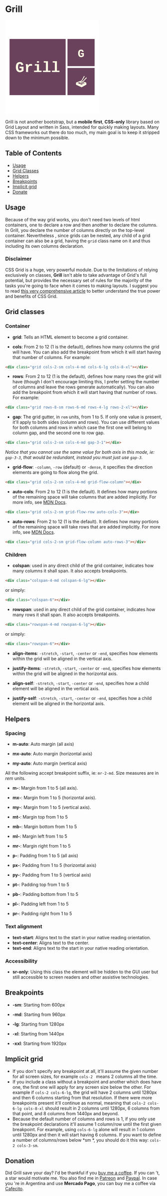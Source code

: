 # Grill

![Grill Logo](logo/logo_transparent-small.png)

Grill is not another bootstrap, but a **mobile first**, **CSS-only** library based on Grid Layout and written in Sass, intended for quickly making layouts.
Many CSS frameworks out there do too much, my main goal is to keep it stripped down to the minimum possible. 

## Table of Contents

- [Usage](#usage)
- [Grid Classes](#grid-classes)
- [Helpers](#helpers)
- [Breakpoints](#breakpoints)
- [Implicit grid](#implicit-grid)
- [Donate](#donation)

## Usage

Because of the way grid works, you don't need two levels of html containers, one to declare a row and then another to
 declare the columns. In Grill, you declare the number of columns directly on the top-level container. Nevertheless
 , since grids can be nested, any child of a grid container can also be a grid, having the `grid` class name on it
  and thus including its own columns declaration. 
  
### Disclaimer

CSS Grid is a huge, very powerful module. Due to the limitations of relying exclusively on classes, **Grill** isn't able
 to take advantage of Grid's full potential, but provides the necessary set of rules for the majority of the
  tasks you're going to face when it comes to making layouts. I suggest you to read [this very
 comprehensive article](https://css-tricks.com/snippets/css/complete-guide-grid/) to better understand the true power
  and benefits of CSS Grid.

## Grid classes

### Container

- **grid**: Tells an HTML element to become a grid container.

- **cols**: From 2 to 12 (1 is the default), defines how many columns the grid will have. You
 can also add the breakpoint from which it will start having that number of columns. For example:

``` html
<div class="grid cols-2-sm cols-4-md cols-6-lg cols-8-xl"></div>
```

- **rows**: From 2 to 12 (1 is the default), defines how many rows the grid will have (though I don't encourage limiting
 this, I prefer setting the number of columns and leave the rows generate automatically). 
 You can also add the breakpoint from which it will start having that number of rows. For example:

``` html
<div class="grid rows-8-sm rows-6-md rows-4-lg rows-2-xl"></div>
```

- **gap**: The grid gutter, in `rem` units, from 1 to 5. If only one value is present, it'll apply to both sides (column
 and rows). You can use different values for both columns and rows in which case the first one will belong to
 column gap, and the second one to row gap. 
 
``` html
<div class="grid cols-2-sm cols-4-md gap-3-1"></div>
```
_Notice that you cannot use the same value for both axis in this mode, ie: `gap-3-3`, that would be redundant, instead
 you must just use `gap-3`._

- **grid-flow**: `-column`, `-row` (default) or `-dense`, it specifies the direction elements are going to flow along
 the grid.

``` html
<div class="grid cols-2-sm cols-4-md grid-flow-column"></div>
```

- **auto-cols**: From 2 to 12 (1 is the default). It defines how many portions of the remaining space will take columns that are added
 implicitly. For more info, see [MDN Docs](https://developer.mozilla.org/en-US/docs/Web/CSS/grid-auto-columns).

``` html
<div class="grid cols-2-sm grid-flow-row auto-cols-3"></div>
```

- **auto-rows**: From 2 to 12 (1 is the default). It defines how many portions of the remaining space will take rows
 that are added implicitly. For more info, see [MDN Docs](https://developer.mozilla.org/en-US/docs/Web/CSS/grid-auto-rows).

``` html
<div class="grid cols-2-sm grid-flow-column auto-rows-3"></div>
```

### Children

- **colspan**: used in any direct child of the grid container, indicates how many columns it shall span. It also accepts
 breakpoints.

``` html
<div class="colspan-4-md colspan-6-lg"></div>
```

or simply:

``` html
<div class="colspan-6"></div>
```

- **rowspan**: used in any direct child of the grid container, indicates how many rows it shall span. It also accepts
 breakpoints.

``` html
<div class="rowspan-4-md rowspan-6-lg"></div>
```

or simply:

``` html
<div class="rowspan-6"></div>
```

- **align-items**: `-stretch`, `-start`, `-center` or `-end`, specifies how elements within the grid will be aligned
 in the vertical axis.

- **justify-items**: `-stretch`, `-start`, `-center` or `-end`, specifies how elements within the grid will be aligned in the horizontal axis.

- **align-self**: `-stretch`, `-start`, `-center` or `-end`, specifies how a child element will be aligned in the
 vertical axis.

- **justify-self**: `-stretch`, `-start`, `-center` or `-end`, specifies how a child element will be aligned in the horizontal axis.

## Helpers

### Spacing

- **m-auto**: Auto margin (all axis)

- **mx-auto**: Auto margin (horizontal axis)

- **my-auto**: Auto margin (vertical axis)

All the following accept breakpoint suffix, ie: `mr-2-md`. Size measures are in *rem* units.

- **m-**: Margin from 1 to 5 (all axis).

- **mx-**: Margin from 1 to 5 (horizontal axis).

- **my-**: Margin from 1 to 5 (vertical axis).

- **mt-**: Margin top from 1 to 5

- **mb-**: Margin bottom from 1 to 5

- **ml-**: Margin left from 1 to 5

- **mr-**: Margin right from 1 to 5

- **p-**: Padding from 1 to 5 (all axis)

- **px-**: Padding from 1 to 5 (horizontal axis)

- **py-**: Padding from 1 to 5 (vertical axis)

- **pt-**: Padding top from 1 to 5

- **pb-**: Padding bottom from 1 to 5

- **pl-**: Padding left from 1 to 5

- **pr-**: Padding right from 1 to 5

### Text alignment

- **text-start**: Aligns text to the start in your native reading orientation.
- **text-center**: Aligns text to the center.
- **text-end**: Aligns text to the start in your native reading orientation.

### Accessibility

- **sr-only**: Using this class the element will be hidden to the GUI user but still accessible to screen readers and
 other assistive technologies.

## Breakpoints

- **-sm**: Starting from 600px

- **-md**: Starting from 960px

- **-lg**: Starting from 1280px

- **-xl**: Starting from 1440px

- **-xxl**: Starting from 1920px

## Implicit grid

- If you don't specify any breakpoint at all, it'll assume the given number for all screen sizes, for example `cols-2
` means 2 columns all the time.
- If you include a class without a breakpoint and another which does have one, the first one will apply for any screen
 size below the other. For example if `cols-2 cols-6-lg`, the grid will have 2 columns until
  1280px and then 6 columns starting from that resolution. If there were more breakpoints present it'll continue as
   normal, meaning that `cols-2 cols-6-lg cols-8-xl` should result in 2 columns until 1280px, 6 columns from that
    point, and 8 columns from 1440px and beyond.
- Because the default number of columns and rows is 1, if you only use the breakpoint declarations it'll assume 1
 column/row until the first given breakpoint. For example, using `cols-6-lg` alone will result in 1 column
  until 1280px and then it will start having 6 columns. If you want to define a number of columns/rows below *sm
  *, you should do it this way: `cols-2 cols-3-sm`.

## Donation

Did Grill save your day? I'd be thankful if you [buy me a coffee](https://www.buymeacoffee.com/fena). If you can
't, a star would motivate me. You also find me in [Patreon](https://patreon.com/fenavente) and [Paypal](https://paypal.me/adrianbenavente). In case you
're in Argentina and use **Mercado Pago**, you can buy me a coffee via [Cafecito](https://cafecito.app/fena).
